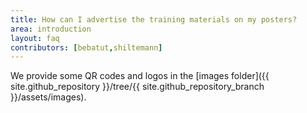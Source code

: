 ```yaml
---
title: How can I advertise the training materials on my posters?
area: introduction
layout: faq
contributors: [bebatut,shiltemann]
---
```


We provide some QR codes and logos in the [images folder]({{ site.github_repository }}/tree/{{ site.github_repository_branch }}/assets/images).

